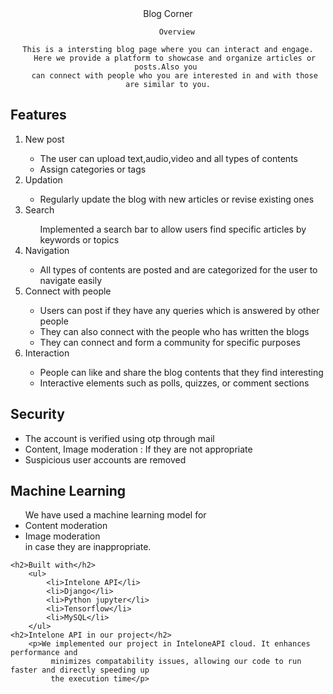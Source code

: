<!DOCTYPE html>
<html lang="en">
<head>
    
</head>
<body>
    <div style="text-align: center;">
    Blog Corner
    
    
        Overview
    
    This is a intersting blog page where you can interact and engage.
       Here we provide a platform to showcase and organize articles or posts.Also you 
       can connect with people who you are interested in and with those are similar to you.
    
</div>
    <h2>Features</h2>
    <ol>
        <li>New post</li>
        <ul>
            <li>The user can upload text,audio,video and all types of contents</li>
            <li>Assign categories or tags</li>
        </ul>
        <li>Updation</li>
        <ul>
            <li>Regularly update the blog with new articles or revise existing ones</li>
        </ul>
        <li>Search</li>
        <ul>Implemented a search bar to allow users find specific articles by keywords or topics</ul>
        <li>Navigation</li>
        <ul>
            <li>All types of contents are posted and are categorized for the user to navigate
                easily</li>
        </ul>
        <li>Connect with people</li>
        <ul>
            <li>Users can post if they have any queries which is answered by other people</li>
            <li>They can also connect with the people who has written the blogs</li>
            <li>They can connect and form a community for specific purposes</li>
        </ul>
        <li>Interaction</li>
        <ul>
            <li>People can like and share the blog contents that they find interesting</li>
            <li>Interactive elements such as polls, quizzes, or comment sections</li>
        </ul>
    </ol>
    <h2>Security</h2>
        <ul>
            <li>The account is verified using otp through mail</li>
            <li>Content, Image moderation : If they are not appropriate</li>
            <li>Suspicious user accounts are removed</li>
        </ul>
    <h2>Machine Learning</h2>
    <ul>We have used a machine learning model for
        <li>Content moderation</li>
        <li>Image moderation</li>
        in case they are inappropriate.
    </ul>

    <h2>Built with</h2>
        <ul>
            <li>Intelone API</li>
            <li>Django</li>
            <li>Python jupyter</li>
            <li>Tensorflow</li>
            <li>MySQL</li>
        </ul> 
    <h2>Intelone API in our project</h2>
        <p>We implemented our project in InteloneAPI cloud. It enhances performance and
             minimizes compatability issues, allowing our code to run faster and directly speeding up 
             the execution time</p>
          
    
</body>
</html>
